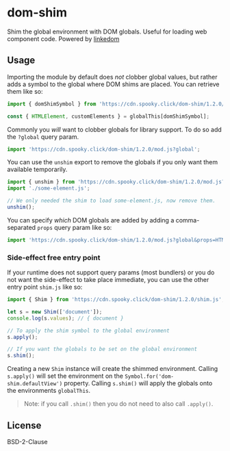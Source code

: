 # dom-shim

Shim the global environment with DOM globals. Useful for loading web component code. Powered by [linkedom](https://github.com/WebReflection/linkedom)

## Usage

Importing the module by default does *not* clobber global values, but rather adds a symbol to the global where DOM shims are placed. You can retrieve them like so:

```js
import { domShimSymbol } from 'https://cdn.spooky.click/dom-shim/1.2.0/mod.js';

const { HTMLElement, customElements } = globalThis[domShimSymbol];
```

Commonly you *will* want to clobber globals for library support. To do so add the `?global` query param.

```js
import 'https://cdn.spooky.click/dom-shim/1.2.0/mod.js?global';
```

You can use the `unshim` export to remove the globals if you only want them available temporarily.

```js
import { unshim } from 'https://cdn.spooky.click/dom-shim/1.2.0/mod.js?global';
import './some-element.js';

// We only needed the shim to load some-element.js, now remove them.
unshim();
```

You can specify *which* DOM globals are added by adding a comma-separated `props` query param like so:

```js
import 'https://cdn.spooky.click/dom-shim/1.2.0/mod.js?global&props=HTMLDivElement,HTMLParagraphElement,customElements';
```

### Side-effect free entry point

If your runtime does not support query params (most bundlers) or you do not want the side-effect to take place immediate, you can use the other entry point `shim.js` like so:

```js
import { Shim } from 'https://cdn.spooky.click/dom-shim/1.2.0/shim.js';

let s = new Shim(['document']);
console.log(s.values); // { document }

// To apply the shim symbol to the global environment
s.apply();

// If you want the globals to be set on the global environment
s.shim();
```

Creating a new `Shim` instance will create the shimmed environment. Calling `s.apply()` will set the environment on the `Symbol.for('dom-shim.defaultView')` property. Calling `s.shim()` will apply the globals onto the environments `globalThis`.

> Note: if you call `.shim()` then you do not need to also call `.apply()`.

## License

BSD-2-Clause